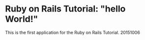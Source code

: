 # Ruby on Rails Tutorial: "hello World!"

This is the first application for the Ruby on Rails Tutorial. 20151006